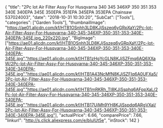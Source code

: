 {
	"title": "2Pc lot Air Filter Assy For Husqvarna 340 345 346XP 350 351 353 340E 340EPA 345E 350EPA 351EPA 345EPA 353EPA Chainsaw  537024003",
	"date": "2018-10-31 10:30:20",
	"SubCat": ["Tools"],
	"categories": ["Garden Tools"],
	"thumbnailImage": "https://ae01.alicdn.com/kf/HTB1OSnhh3LD8KJjSszeq6yGRpXaY/2Pc-lot-Air-Filter-Assy-For-Husqvarna-340-345-346XP-350-351-353-340E-340EPA-345E.jpg_220x220.jpg",
	"BigImage": ["https://ae01.alicdn.com/kf/HTB1OSnhh3LD8KJjSszeq6yGRpXaY/2Pc-lot-Air-Filter-Assy-For-Husqvarna-340-345-346XP-350-351-353-340E-340EPA-345E.jpg","https://ae01.alicdn.com/kf/HTB1zHgYcGLN8KJjSZFmq6AQ6XXaW/2Pc-lot-Air-Filter-Assy-For-Husqvarna-340-345-346XP-350-351-353-340E-340EPA-345E.jpg","https://ae01.alicdn.com/kf/HTB1A43NcMfN8KJjSZFIq6A0UFXa5/2Pc-lot-Air-Filter-Assy-For-Husqvarna-340-345-346XP-350-351-353-340E-340EPA-345E.jpg","https://ae01.alicdn.com/kf/HTB1mRKRh_TI8KJjSsphq6AFppXaL/2Pc-lot-Air-Filter-Assy-For-Husqvarna-340-345-346XP-350-351-353-340E-340EPA-345E.jpg","https://ae01.alicdn.com/kf/HTB17UiMh9YH8KJjSspdq6ARgVXal/2Pc-lot-Air-Filter-Assy-For-Husqvarna-340-345-346XP-350-351-353-340E-340EPA-345E.jpg"],
	"actualPrice": 6.66,
	"comparePrice": 7.66,
	"linkurl": "http://s.click.aliexpress.com/e/blulUt5e",
	"inStock": 142
}
